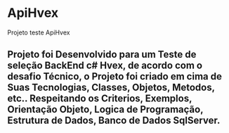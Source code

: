 # ApiHvex
Projeto teste ApiHvex

<h2>Projeto foi Desenvolvido para um Teste de seleção BackEnd c# Hvex, de acordo com o desafio Técnico, o Projeto foi criado em cima de Suas Tecnologias, Classes, Objetos,
Metodos, etc.. 
Respeitando os Criterios, Exemplos, Orientação Objeto, Logica de Programação, Estrutura de Dados, Banco de Dados SqlServer.
</h2>
